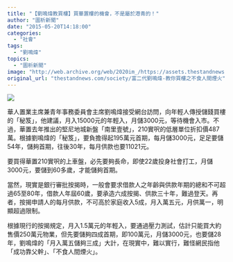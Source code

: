 ```yaml
---
title: "【劉鳴煒教買樓】買華置樓的機會，不是屬於港青的！"
author: "圖析新聞"
date: "2015-05-20T14:18:00"
categories:
  - "社會"
tags:
  - "劉鳴煒"
topics:
  - "圖析新聞"
image: "http://web.archive.org/web/2020im_/https://assets.thestandnews.com/media/photos/lau-05_xGRSp.png"
original_url: "thestandnews.com/society/富二代劉鳴煒-教你買樓之不食人間煙火"
---
```

![](http://web.archive.org/web/2020im_/https://assets.thestandnews.com/media/photos/lau-05_xGRSp.png)

華人置業主席兼青年事務委員會主席劉鳴煒接受網台訪問，向年輕人傳授儲錢買樓的「秘笈」，他建議，月入15000元的年輕入，月儲3000元，等待機會入市。不過，華置去年推出的堅尼地城新盤「南里壹號」，210實呎的低層單位折扣價487萬。根據劉鳴煒的「秘笈」，要負擔得起195萬元首期，每月儲3000元，足足要儲54年，儲夠首期，往後30年，每月供款也要11021元。

要買得華置210實呎的上車盤，必先要夠長命，即使22歲投身社會打工，月儲3000元，要儲到60多歲，才能儲夠首期。

當然，現實是銀行審批按揭時，一般會要求借款人之年齡與供款年期的總和不可超過65至80年，借款人年屆60歲，要承造六成按揭、供款三十年，難過登天。再者，按揭申請人的每月供款，不可高於家庭收入5成，月入萬五元，月供萬一，明顯超過限制。

根據現行的按揭規定，月入1.5萬元的年輕入，要通過壓力測試，估計只能買大約售價250萬元物業，但先要儲夠四成首期，即100萬元，月儲3000元，也要儲28年，劉鳴煒的「月入萬五儲夠三成」大計，在現實中，難以實行，難怪網民指他「成功靠父幹」、「不食人間煙火」。